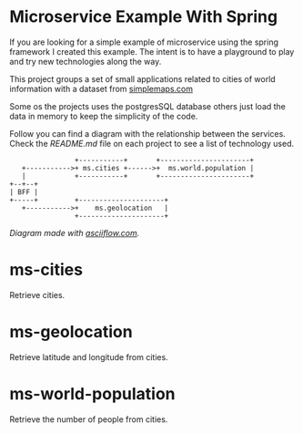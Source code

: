 # Microservice Example With Spring 

If you are looking for a simple example of microservice using the spring framework I created this example. The intent is to have a playground to play and try new technologies along the way. 

This project groups a set of small applications related to cities of world information with a dataset from [simplemaps.com](https://simplemaps.com/data/world-cities)

Some os the projects uses the postgresSQL database others just load the data in memory to keep the simplicity of the code. 

Follow you can find a diagram with the relationship between the services. Check the _README.md_ file on each project to see a list of technology used. 

```
                +-----------+       +----------------------+
   +----------->+ ms.cities +------>+  ms.world.population |
   |            +-----------+       +----------------------+
+--+--+
| BFF |
+-----+         +---------------------+
   +----------->+    ms.geolocation   |
                +---------------------+

```
_Diagram made with [asciiflow.com](http://asciiflow.com/)._

# ms-cities
Retrieve cities.

# ms-geolocation
Retrieve latitude and longitude from cities.

# ms-world-population
Retrieve the number of people from cities.


